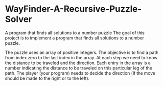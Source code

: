 # WayFinder-A-Recursive-Puzzle-Solver
A program that finds all solutions to a number puzzle
The goal of this project is to implement a program that finds all solutions to a number puzzle.

The puzzle uses an array of positive integers. The objective is to find a path from index zero to the last index in the array. At each step
we need to know the distance to be traveled and the direction. Each entry in the array is a number indicating the distance to be traveled
on this particular leg of the path. The player (your program) needs to decide the direction (if the move should be made to the right or to
the left).
